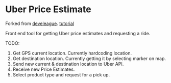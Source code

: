 # Uber Price Estimate

Forked from [develeague](https://github.com/devleague/Uber-Price-Estimate).
[tutorial](https://www.youtube.com/watch?v=7FiFZ_KTkDI)

Front end tool for getting Uber price estimates and requesting a ride.

TODO:
1. Get GPS current location. Currently hardcoding location.
2. Get destination location. Currently getting it by selecting marker on map.
3. Send new current & destination location to Uber API.
4. Receive new Price Estimates.
5. Select product type and request for a pick up.
